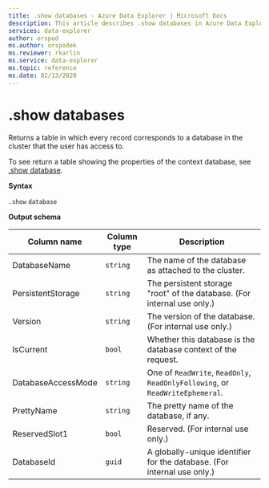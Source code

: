 ```yaml
---
title: .show databases - Azure Data Explorer | Microsoft Docs
description: This article describes .show databases in Azure Data Explorer.
services: data-explorer
author: orspod
ms.author: orspodek
ms.reviewer: rkarlin
ms.service: data-explorer
ms.topic: reference
ms.date: 02/13/2020
---
```

# .show databases

Returns a table in which every record corresponds to a database in the cluster that the user has access to.

To see return a table showing the properties of the context database, see [.show database](show-database.md).

**Syntax**

`.show` `database`

**Output schema**

|Column name       |Column type|Description                                                                  |
|------------------|-----------|-----------------------------------------------------------------------------|
|DatabaseName      |`string`   |The name of the database as attached to the cluster.                         |
|PersistentStorage |`string`   |The persistent storage "root" of the database. (For internal use only.)      |
|Version           |`string`   |The version of the database. (For internal use only.)                        |
|IsCurrent         |`bool`     |Whether this database is the database context of the request.                |
|DatabaseAccessMode|`string`   |One of `ReadWrite`, `ReadOnly`, `ReadOnlyFollowing`, or `ReadWriteEphemeral`.|
|PrettyName        |`string`   |The pretty name of the database, if any.                                    |
|ReservedSlot1     |`bool`     |Reserved. (For internal use only.)                                           |
|DatabaseId        |`guid`     |A globally-unique identifier for the database. (For internal use only.)      |